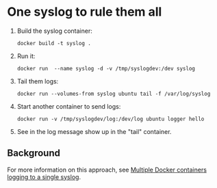 # One syslog to rule them all

1. Build the syslog container: 

   `docker build -t syslog .`

2. Run it: 

   `docker run  --name syslog -d -v /tmp/syslogdev:/dev syslog`

3. Tail them logs: 

   `docker run --volumes-from syslog ubuntu tail -f /var/log/syslog`

4. Start another container to send logs:

   `docker run -v /tmp/syslogdev/log:/dev/log ubuntu logger hello`

5. See in the log message show up in the "tail" container.

## Background

For more information on this approach, see [Multiple Docker containers logging to a single syslog](http://jpetazzo.github.io/2014/08/24/syslog-docker/).
